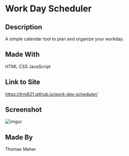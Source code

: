 # Work Day Scheduler

## Description
A simple calendar tool to plan and organize your workday.

## Made With
HTML
CSS
JavaScript

## Link to Site
https://trm621.github.io/work-day-scheduler/

## Screenshot
![imgur](https://i.imgur.com/W9ojpcT.png)

## Made By
Thomas Maher